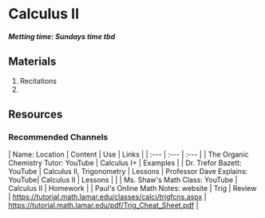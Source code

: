 # Calculus II
##### Metting time: Sundays time tbd

## Materials
1. Recitations
2. 

## Resources
### Recommended Channels

| Name: Location | Content | Use | Links |
| :--- | :--- | :--- |
| The Organic Chemistry Tutor: YouTube | Calculus I+ | Examples |
| Dr. Trefor Bazett: YouTube | Calculus II, Trigonometry | Lessons 
| Professor Dave Explains: YouTube| Calculus II | Lessons | |
| Ms. Shaw's Math Class: YouTube | Calculus II | Homework |
| Paul's Online Math Notes: website | Trig | Review | https://tutorial.math.lamar.edu/classes/calci/trigfcns.aspx | https://tutorial.math.lamar.edu/pdf/Trig_Cheat_Sheet.pdf |
